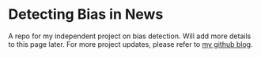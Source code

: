 # Detecting Bias in News
A repo for my independent project on bias detection. Will add more details to this page later. For more project updates, please refer to [my github blog](https://qianyang1997.github.io/blog/).
